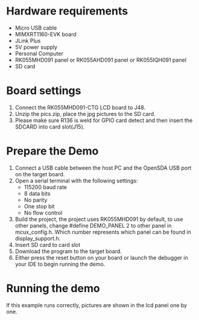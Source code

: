 Hardware requirements
=====================
- Micro USB cable
- MIMXRT1160-EVK board
- JLink Plus
- 5V power supply
- Personal Computer
- RK055MHD091 panel or RK055AHD091 panel or RK055IQH091 panel
- SD card

Board settings
============
1. Connect the RK055MHD091-CTG LCD board to J48.
2. Unzip the pics.zip, place the jpg pictures to the SD card.
3. Please make sure R136 is weld for GPIO card detect and then insert the SDCARD into card slot(J15).


Prepare the Demo
================
1.  Connect a USB cable between the host PC and the OpenSDA USB port on the target board.
2.  Open a serial terminal with the following settings:
    - 115200 baud rate
    - 8 data bits
    - No parity
    - One stop bit
    - No flow control
3.  Build the project, the project uses RK055MHD091 by default, to use other panels,
    change
    #define DEMO_PANEL 2
    to other panel in mcux_config.h.
    Which number represents which panel can be found in display_support.h.
3.	Insert SD card to card slot
4.  Download the program to the target board.
5.  Either press the reset button on your board or launch the debugger in your IDE to begin running the demo.

Running the demo
===============
If this example runs correctly, pictures are shown in the lcd panel one by one.
